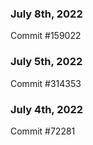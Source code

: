 ### July 8th, 2022

Commit #159022

### July 5th, 2022

Commit #314353


### July 4th, 2022

Commit #72281
